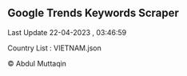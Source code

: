 

## Google Trends Keywords Scraper 
 
Last Update 22-04-2023 , 03:46:59

Country List :
VIETNAM.json



© Abdul Muttaqin 
